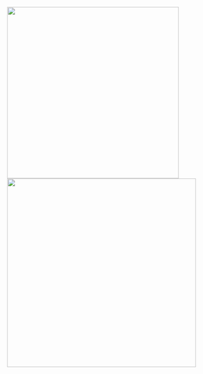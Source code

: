 <img align="center" width="400em" src="https://github-readme-stats.vercel.app/api?username=CarIos&show_icons=true&theme=radical">  <img align="center" width="440em" src="https://github-readme-stats.vercel.app/api/top-langs/?username=iCarlosLeandro&layout=compact&theme=radical">
